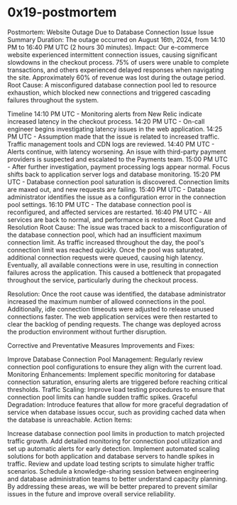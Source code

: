 # 0x19-postmortem
Postmortem: Website Outage Due to Database Connection Issue
Issue Summary
Duration: The outage occurred on August 16th, 2024, from 14:10 PM to 16:40 PM UTC (2 hours 30 minutes).
Impact: Our e-commerce website experienced intermittent connection issues, causing significant slowdowns in the checkout process. 75% of users were unable to complete transactions, and others experienced delayed responses when navigating the site. Approximately 60% of revenue was lost during the outage period.
Root Cause: A misconfigured database connection pool led to resource exhaustion, which blocked new connections and triggered cascading failures throughout the system.

Timeline
14:10 PM UTC - Monitoring alerts from New Relic indicate increased latency in the checkout process.
14:20 PM UTC - On-call engineer begins investigating latency issues in the web application.
14:25 PM UTC - Assumption made that the issue is related to increased traffic. Traffic management tools and CDN logs are reviewed.
14:40 PM UTC - Alerts continue, with latency worsening. An issue with third-party payment providers is suspected and escalated to the Payments team.
15:00 PM UTC - After further investigation, payment processing logs appear normal. Focus shifts back to application server logs and database monitoring.
15:20 PM UTC - Database connection pool saturation is discovered. Connection limits are maxed out, and new requests are failing.
15:40 PM UTC - Database administrator identifies the issue as a configuration error in the connection pool settings.
16:10 PM UTC - The database connection pool is reconfigured, and affected services are restarted.
16:40 PM UTC - All services are back to normal, and performance is restored.
Root Cause and Resolution
Root Cause:
The issue was traced back to a misconfiguration of the database connection pool, which had an insufficient maximum connection limit. As traffic increased throughout the day, the pool's connection limit was reached quickly. Once the pool was saturated, additional connection requests were queued, causing high latency. Eventually, all available connections were in use, resulting in connection failures across the application. This caused a bottleneck that propagated throughout the service, particularly during the checkout process.

Resolution:
Once the root cause was identified, the database administrator increased the maximum number of allowed connections in the pool. Additionally, idle connection timeouts were adjusted to release unused connections faster. The web application services were then restarted to clear the backlog of pending requests. The change was deployed across the production environment without further disruption.

Corrective and Preventative Measures
Improvements and Fixes:

Improve Database Connection Pool Management: Regularly review connection pool configurations to ensure they align with the current load.
Monitoring Enhancements: Implement specific monitoring for database connection saturation, ensuring alerts are triggered before reaching critical thresholds.
Traffic Scaling: Improve load testing procedures to ensure that connection pool limits can handle sudden traffic spikes.
Graceful Degradation: Introduce features that allow for more graceful degradation of service when database issues occur, such as providing cached data when the database is unreachable.
Action Items:

Increase database connection pool limits in production to match projected traffic growth.
Add detailed monitoring for connection pool utilization and set up automatic alerts for early detection.
Implement automated scaling solutions for both application and database servers to handle spikes in traffic.
Review and update load testing scripts to simulate higher traffic scenarios.
Schedule a knowledge-sharing session between engineering and database administration teams to better understand capacity planning.
By addressing these areas, we will be better prepared to prevent similar issues in the future and improve overall service reliability.
